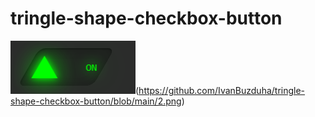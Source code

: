 # tringle-shape-checkbox-button

![Picture for project](https://github.com/IvanBuzduha/tringle-shape-checkbox-button/blob/main/1.png)(https://github.com/IvanBuzduha/tringle-shape-checkbox-button/blob/main/2.png)